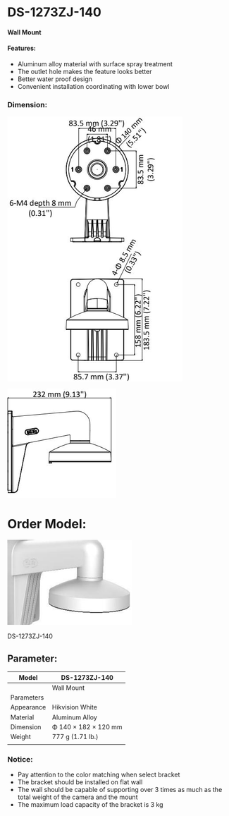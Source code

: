 # **DS-1273ZJ-140**

#### Wall Mount

#### **Features:**

- Aluminum alloy material with surface spray treatment
- The outlet hole makes the feature looks better
- Better water proof design
- Convenient installation coordinating with lower bowl

### **Dimension:**

![](_page_0_Picture_9.jpeg)

![](_page_0_Picture_10.jpeg)

# **Order Model:**

![](_page_0_Picture_12.jpeg)

DS-1273ZJ-140

## **Parameter:**

| Model      | DS-1273ZJ-140        |
|------------|----------------------|
|            | Wall Mount           |
| Parameters |                      |
| Appearance | Hikvision White      |
| Material   | Aluminum Alloy       |
| Dimension  | Φ 140 × 182 × 120 mm |
| Weight     | 777 g (1.71 lb.)     |
|            |                      |

### **Notice:**

- Pay attention to the color matching when select bracket
- The bracket should be installed on flat wall
- The wall should be capable of supporting over 3 times as much as the total weight of the camera and the mount
- The maximum load capacity of the bracket is 3 kg
